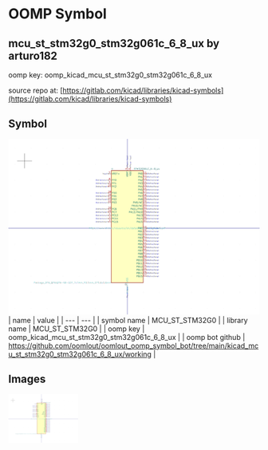 # OOMP Symbol  
## mcu_st_stm32g0_stm32g061c_6_8_ux  by arturo182  
  
oomp key: oomp_kicad_mcu_st_stm32g0_stm32g061c_6_8_ux  
  
source repo at: [https://gitlab.com/kicad/libraries/kicad-symbols](https://gitlab.com/kicad/libraries/kicad-symbols)  
## Symbol  
  
[![working.png](working_600.png)](working.png)  
| name | value | 
| --- | --- | 
| symbol name | MCU_ST_STM32G0 | 
| library name | MCU_ST_STM32G0 | 
| oomp key | oomp_kicad_mcu_st_stm32g0_stm32g061c_6_8_ux | 
| oomp bot github | https://github.com/oomlout/oomlout_oomp_symbol_bot/tree/main/kicad_mcu_st_stm32g0_stm32g061c_6_8_ux/working | 
## Images  
  
[![working.png](working_140.png)](working.png)  
